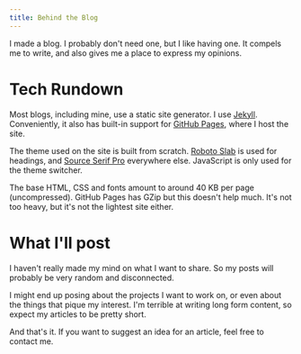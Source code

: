```yaml
---
title: Behind the Blog
---
```


I made a blog. I probably don't need one, but I like having one.
It compels me to write, and also gives me a place to express my
opinions.

# Tech Rundown

Most blogs, including mine, use a static site generator. I use
[Jekyll](https://jekyllrb.com). Conveniently, it also has
built-in support for [GitHub Pages](https://pages.github.com),
where I host the site.

The theme used on the site is built from scratch. [Roboto Slab][robotoslab]
is used for headings, and [Source Serif Pro][sourceserifpro]
everywhere else. JavaScript is only used for the theme switcher.

The base HTML, CSS and fonts amount to around 40 KB per page
(uncompressed). GitHub Pages has GZip but this doesn't help
much. It's not too heavy, but it's not the lightest site either.

# What I'll post

I haven't really made my mind on what I want to share. So my
posts will probably be very random and disconnected.

I might end up posing about the projects I want to work on, or
even about the things that pique my interest. I'm terrible at
writing long form content, so expect my articles to be pretty short.

And that's it. If you want to suggest an idea for an article,
feel free to contact me.

[robotoslab]: https://fonts.google.com/specimen/Roboto+Slab
[sourceserifpro]: https://fonts.google.com/specimen/Source+Serif+Pro
